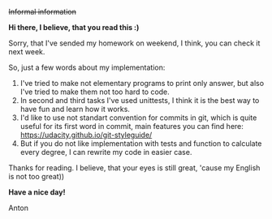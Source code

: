 ~~Informal information~~

**Hi there, I believe, that you read this :)**

Sorry, that I've sended my homework on weekend, I think, you can check it next week.

So, just a few words about my implementation:

1. I've tried to make not elementary programs to print only answer, but also I've tried to make them not too hard to code.
2. In second and third tasks I've used unittests, I think it is the best way to have fun and learn how it works.
3. I'd like to use not standart convention for commits in git, which is quite useful for its first word in commit, main features you can find here: https://udacity.github.io/git-styleguide/
4. But if you do not like implementation with tests and function to calculate every degree, I can rewrite my code in easier case.

Thanks for reading. I believe, that your eyes is still great, 'cause my English is not too great))

**Have a nice day!**

Anton